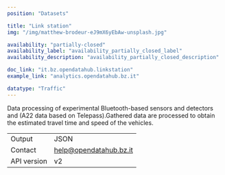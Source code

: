 ```yaml
---
position: "Datasets"

title: "Link station"
img: "/img/matthew-brodeur-eJ9mX6yEbAw-unsplash.jpg"

availability: "partially-closed"
availability_label: "availability_partially_closed_label"
availability_description: "availability_partially_closed_description"

doc_link: "it.bz.opendatahub.linkstation"
example_link: "analytics.opendatahub.bz.it"

datatype: "Traffic"
---
```


Data processing of experimental Bluetooth-based sensors and detectors and (A22 data based on Telepass).Gathered data are processed to obtain the estimated travel time and speed of the vehicles.

|             |                        |
| :---------- | ---------------------- |
| Output      | JSON                   |
| Contact     | help@opendatahub.bz.it |
| API version | v2                     |
